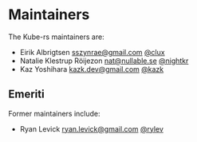 # Maintainers

The Kube-rs maintainers are:

* Eirik Albrigtsen <sszynrae@gmail.com> [@clux](https://github.com/clux)
* Natalie Klestrup Röijezon <nat@nullable.se> [@nightkr](https://github.com/nightkr)
* Kaz Yoshihara <kazk.dev@gmail.com> [@kazk](https://github.com/kazk)

## Emeriti

Former maintainers include:

* Ryan Levick <ryan.levick@gmail.com> [@rylev](https://github.com/rylev)

<!--
# Adding a new maintainer

* Submit a PR modifying this file
* Obtain approvals per governance.md
* Invite maintainer to
  https://github.com/orgs/kube-rs/teams/maintainers/members
* Invite maintainer to https://github.com/orgs/kube-rs/people
-->
